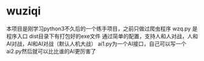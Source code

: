 # wuziqi
本项目是刚学习python3不久后的一个练手项目，之前只做过爬虫程序
wzq.py 是程序入口
dist目录下有打包好的exe文件
通过简单的配置，支持人和人对战，人和AI对战，AI和AI对战（默认人机大战）
ai1.py为一个AI接口，自己可以写一个ai2.py然后就可以比比谁的AI更厉害了
